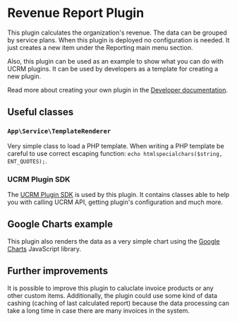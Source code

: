 # Revenue Report Plugin

This plugin calculates the organization's revenue. The data can be grouped by service plans.
When this plugin is deployed no configuration is needed. It just creates a new item under the Reporting main menu section.

Also, this plugin can be used as an example to show what you can do with UCRM plugins. It can be used by developers as a template for creating a new plugin.

Read more about creating your own plugin in the [Developer documentation](../../docs/index.md).

## Useful classes

### `App\Service\TemplateRenderer`

Very simple class to load a PHP template. When writing a PHP template be careful to use correct escaping function: `echo htmlspecialchars($string, ENT_QUOTES);`.

### UCRM Plugin SDK
The [UCRM Plugin SDK](https://github.com/Ubiquiti-App/UCRM-Plugin-SDK) is used by this plugin. It contains classes able to help you with calling UCRM API, getting plugin's configuration and much more.

## Google Charts example

This plugin also renders the data as a very simple chart using the [Google Charts](https://developers.google.com/chart/) JavaScript library.

## Further improvements
It is possible to improve this plugin to caluclate invoice products or any other custom items. Additionally, the plugin could use some kind of data cashing (caching of last calculated report) because the data processing can take a long time in case there are many invoices in the system.
